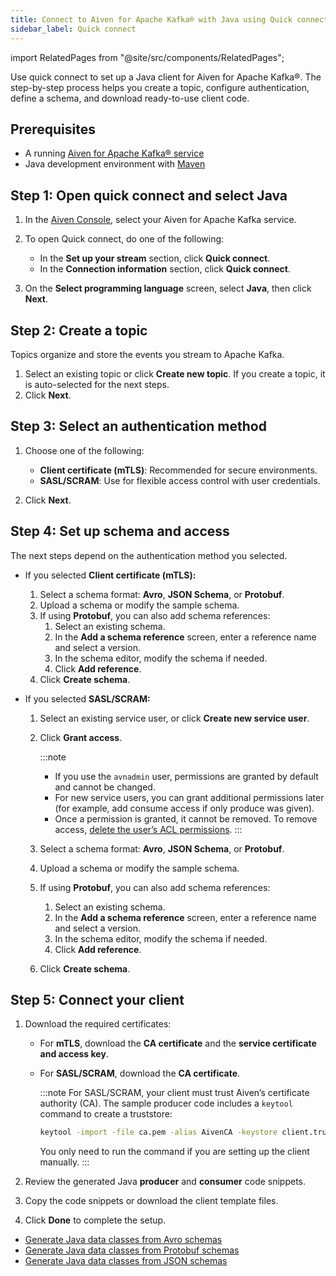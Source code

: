 ```yaml
---
title: Connect to Aiven for Apache Kafka® with Java using Quick connect
sidebar_label: Quick connect
---
```


import RelatedPages from "@site/src/components/RelatedPages";

Use quick connect to set up a Java client for Aiven for Apache Kafka®.
The step-by-step process helps you create a topic, configure authentication, define a
schema, and download ready-to-use client code.

## Prerequisites

- A running [Aiven for Apache Kafka® service](/docs/products/kafka/create-kafka-service)
- Java development environment with [Maven](https://maven.apache.org/install.html)

## Step 1: Open quick connect and select Java

1. In the [Aiven Console](https://console.aiven.io/), select your Aiven for Apache Kafka
   service.
1. To open Quick connect, do one of the following:

   - In the **Set up your stream** section, click **Quick connect**.
   - In the **Connection information** section, click **Quick connect**.
1. On the **Select programming language** screen, select **Java**, then click **Next**.

## Step 2: Create a topic

Topics organize and store the events you stream to Apache Kafka.

1. Select an existing topic or click **Create new topic**. If you create a topic, it is
   auto-selected for the next steps.
1. Click **Next**.

## Step 3: Select an authentication method

1. Choose one of the following:

   - **Client certificate (mTLS)**: Recommended for secure environments.
   -  **SASL/SCRAM**: Use for flexible access control with user credentials.
1. Click **Next**.

## Step 4: Set up schema and access

The next steps depend on the authentication method you selected.

- If you selected **Client certificate (mTLS):**

  1. Select a schema format: **Avro**, **JSON Schema**, or **Protobuf**.
  1. Upload a schema or modify the sample schema.
  1. If using **Protobuf**, you can also add schema references:
     1. Select an existing schema.
     1. In the **Add a schema reference** screen, enter a reference name and select a
        version.
     1. In the schema editor, modify the schema if needed.
     1. Click **Add reference**.
  1. Click **Create schema**.

- If you selected **SASL/SCRAM:**

  1. Select an existing service user, or click **Create new service user**.
  1. Click **Grant access**.

     :::note
     - If you use the `avnadmin` user, permissions are granted by default and cannot be
       changed.
     - For new service users, you can grant additional permissions later (for example,
       add consume access if only produce was given).
     - Once a permission is granted, it cannot be removed. To remove access, [delete
       the user’s ACL permissions](/docs/products/kafka/howto/manage-acls#delete-acl-entries).
     :::

  1. Select a schema format: **Avro**, **JSON Schema**, or **Protobuf**.
  1. Upload a schema or modify the sample schema.
  1. If using **Protobuf**, you can also add schema references:
     1. Select an existing schema.
     1. In the **Add a schema reference** screen, enter a reference name and select a version.
     1. In the schema editor, modify the schema if needed.
     1. Click **Add reference**.
  1. Click **Create schema**.

## Step 5: Connect your client

1. Download the required certificates:

   - For **mTLS**, download the **CA certificate** and the **service certificate and
     access key**.
   - For **SASL/SCRAM**, download the **CA certificate**.

     :::note
     For SASL/SCRAM, your client must trust Aiven’s certificate authority (CA).
     The sample producer code includes a `keytool` command to create a truststore:

     ```bash
     keytool -import -file ca.pem -alias AivenCA -keystore client.truststore.jks
     ```

     You only need to run the command if you are setting up the client manually.
     :::

1. Review the generated Java **producer** and **consumer** code snippets.
1. Copy the code snippets or download the client template files.
1. Click **Done** to complete the setup.

<RelatedPages/>

- [Generate Java data classes from Avro schemas](/docs/products/kafka/howto/generate-avro-java-classes)
- [Generate Java data classes from Protobuf schemas](/docs/products/kafka/howto/generate-protobuf-java-classes)
- [Generate Java data classes from JSON schemas](/docs/products/kafka/howto/generate-json-java-classes)
